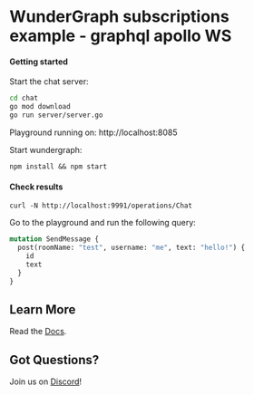 # WunderGraph subscriptions example - graphql apollo WS

#### Getting started

Start the chat server:

```bash
cd chat
go mod download
go run server/server.go
```

Playground running on: http://localhost:8085

Start wundergraph:

```shell
npm install && npm start
```

#### Check results

```shell
curl -N http://localhost:9991/operations/Chat
```

Go to the playground and run the following query:

```graphql
mutation SendMessage {
  post(roomName: "test", username: "me", text: "hello!") {
    id
    text
  }
}
```

## Learn More

Read the [Docs](https://wundergraph.com/docs).

## Got Questions?

Join us on [Discord](https://wundergraph.com/discord)!

